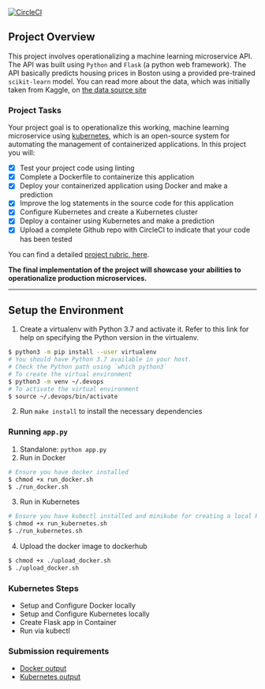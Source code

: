 [![CircleCI](https://circleci.com/gh/rexsimiloluwah/alx-cdo-project-04-microservice/tree/master.svg?style=svg)](https://circleci.com/gh/rexsimiloluwah/alx-cdo-project-04-microservice/tree/master)

## Project Overview

This project involves operationalizing a machine learning microservice API. The API was built using `Python` and `Flask` (a python web framework). The API basically predicts housing prices in Boston using a provided pre-trained `scikit-learn` model. You can read more about the data, which was initially taken from Kaggle, on [the data source site](https://www.kaggle.com/c/boston-housing)

### Project Tasks

Your project goal is to operationalize this working, machine learning microservice using [kubernetes](https://kubernetes.io/), which is an open-source system for automating the management of containerized applications. In this project you will:
- [x] Test your project code using linting
- [x] Complete a Dockerfile to containerize this application
- [x] Deploy your containerized application using Docker and make a prediction
- [x] Improve the log statements in the source code for this application
- [x] Configure Kubernetes and create a Kubernetes cluster
- [x] Deploy a container using Kubernetes and make a prediction
- [x] Upload a complete Github repo with CircleCI to indicate that your code has been tested

You can find a detailed [project rubric, here](https://review.udacity.com/#!/rubrics/2576/view).

**The final implementation of the project will showcase your abilities to operationalize production microservices.**

---

## Setup the Environment

1. Create a virtualenv with Python 3.7 and activate it. Refer to this link for help on specifying the Python version in the virtualenv. 
```bash
$ python3 -m pip install --user virtualenv
# You should have Python 3.7 available in your host. 
# Check the Python path using `which python3`
# To create the virtual environment 
$ python3 -m venv ~/.devops 
# To activate the virtual environment 
$ source ~/.devops/bin/activate
```

2. Run `make install` to install the necessary dependencies

### Running `app.py`

1. Standalone:  `python app.py`
2. Run in Docker
```bash 
# Ensure you have docker installed 
$ chmod +x run_docker.sh 
$ ./run_docker.sh
``` 

3. Run in Kubernetes
```bash
# Ensure you have kubectl installed and minikube for creating a local Kubernetes cluster 
$ chmod +x run_kubernetes.sh 
$ ./run_kubernetes.sh
```

4. Upload the docker image to dockerhub 
```bash
$ chmod +x ./upload_docker.sh 
$ ./upload_docker.sh 
```

### Kubernetes Steps

* Setup and Configure Docker locally
* Setup and Configure Kubernetes locally
* Create Flask app in Container
* Run via kubectl

### Submission requirements 
* [Docker output](output_txt_files/docker_out.txt)
* [Kubernetes output](output_txt_files/kubernetes_out.txt)
